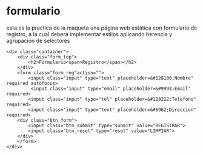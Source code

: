 # formulario
esta es la practica de la maqueta una página web estática con formulario de registro, a la cual deberá implementar estilos aplicando herencia y agrupación de selectores

<!DOCTYPE html>
<html lang="en">
<head>
	<meta charset="UTF-8">
	<meta name="viewport" content="width=device-width,initial-scale=1.0">
	<link href="https://fonts.googleapis.com/css?family=lato:400,900"rel=stylesheet">
	<link rel "stylesheet" href=".//css/reset.css">
	<link rel="stylesheet" href=".//css/main.css">
	<title>Formulario</title>
</head>
<body>

	<div class="container">
		<div class="form_top">
			<h2>Formulario<span>Registro</span></h2>
		</div>
		<form class="form_reg"action="">
			<input class="input" type="text" placeholder=&#128100;Nombre" required autofocus>
			 <input class="input" type="email" placeholder=&#9993;Email" required>
			<input class="input" type="tel" placeholder=&#128222;Telefono" required>
			<input class="input" type="text" placeholder=&#8962;Direccion" required>
		<div class="btn_form">
			<input class="btn_submit" type="submit" value="REGISTRAR">
			<input class="btn_reset" type="reset" value="LIMPIAR">
		</div>
		</form>
	</div>
</body>
</html>
